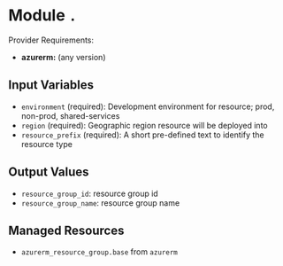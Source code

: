 
# Module `.`

Provider Requirements:
* **azurerm:** (any version)

## Input Variables
* `environment` (required): Development environment for resource; prod, non-prod, shared-services
* `region` (required): Geographic region resource will be deployed into
* `resource_prefix` (required): A short pre-defined text to identify the resource type

## Output Values
* `resource_group_id`: resource group id
* `resource_group_name`: resource group name

## Managed Resources
* `azurerm_resource_group.base` from `azurerm`


